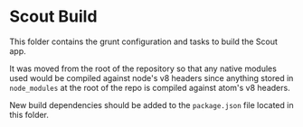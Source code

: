 # Scout Build

This folder contains the grunt configuration and tasks to build the Scout app.

It was moved from the root of the repository so that any native modules used
would be compiled against node's v8 headers since anything stored in
`node_modules` at the root of the repo is compiled against atom's v8 headers.

New build dependencies should be added to the `package.json` file located in
this folder.
